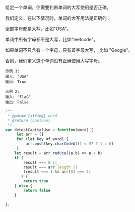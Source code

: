 给定一个单词，你需要判断单词的大写使用是否正确。

我们定义，在以下情况时，单词的大写用法是正确的：

全部字母都是大写，比如"USA"。

单词中所有字母都不是大写，比如"leetcode"。

如果单词不只含有一个字母，只有首字母大写， 比如 "Google"。

否则，我们定义这个单词没有正确使用大写字母。

```
示例 1:
输入: "USA"
输出: True

示例 2:
输入: "FlaG"
输出: False
```

```javascript
/**
 * @param {string} word
 * @return {boolean}
 */
var detectCapitalUse = function(word) {
     let arr = []
     for (let key of word) {
         arr.push(key.charCodeAt() < 97 ? 1 : 0)
     }
    let result = arr.reduce((a,b) => a + b)
    if (
        result === 0 ||
        result === arr.length ||
        (result === 1 && arr[0] === 1) 
       ) {
        return true
    } else {
        return false
    }
    
};
```
